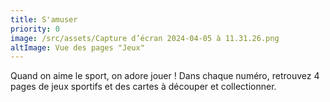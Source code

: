```yaml
---
title: S'amuser
priority: 0
image: /src/assets/Capture d’écran 2024-04-05 à 11.31.26.png
altImage: Vue des pages "Jeux"
---
```


Quand on aime le sport, on adore jouer ! Dans chaque numéro, retrouvez 4 pages de jeux sportifs et des cartes à découper et collectionner.
